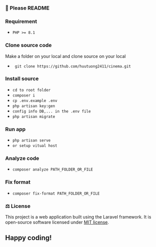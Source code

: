 ### 🌟 Please README 
### Requirement
- `PHP >= 8.1`

### Clone source code
Make a folder on your local and clone source on your local
- ``` git clone https://github.com/huutuong2411/cinema.git```

### Install source
- `cd to root folder`
- `composer i`
- `cp .env.example .env`
- `php artisan key:gen`
- `config info DB,... in the .env file`
- `php artisan migrate`

### Run app
- ``php artisan serve``
- ``or setup vitual host``

### Analyze code
- ``composer analyze PATH_FOLDER_OR_FILE``

### Fix format
- ``composer fix-format PATH_FOLDER_OR_FILE``

### ⚖️ License
This project is a web application built using the Laravel framework. It is open-source software licensed under [MIT license](https://opensource.org/licenses/MIT).


## Happy coding!

